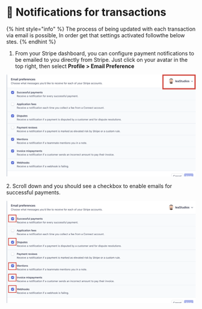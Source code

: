 # 📣 Notifications for transactions

{% hint style="info" %}
The process of being updated with each transaction via email is possible, In order get that settings activated followthe below stes.&#x20;
{% endhint %}

1. From your Stripe dashboard, you can configure payment notifications to be emailed to you directly from Stripe. Just click on your avatar in the top right, then select **Profile > Email Preference**

![](<../.gitbook/assets/Untitled design (1) (7).png>)

2\. Scroll down and you should see a checkbox to enable emails for successful payments.

![](<../.gitbook/assets/Untitled design (2) (1).png>)
